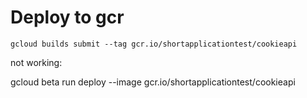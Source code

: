 # Deploy to gcr


```shell
gcloud builds submit --tag gcr.io/shortapplicationtest/cookieapi
```

not working:

gcloud beta run deploy --image gcr.io/shortapplicationtest/cookieapi
